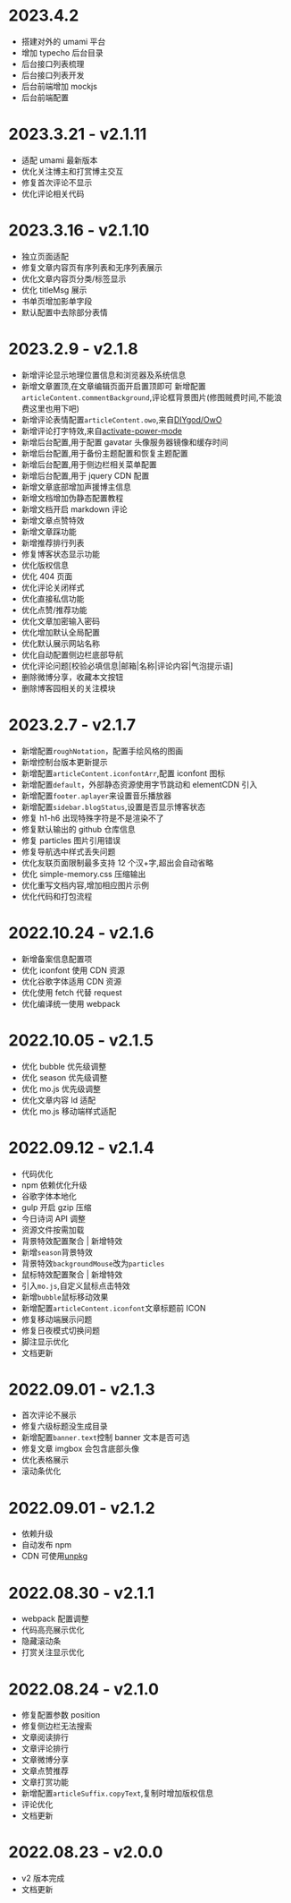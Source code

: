 # 2023.4.2

-   搭建对外的 umami 平台
-   增加 typecho 后台目录
-   后台接口列表梳理
-   后台接口列表开发
-   后台前端增加 mockjs
-   后台前端配置

# 2023.3.21 - v2.1.11

-   适配 umami 最新版本
-   优化关注博主和打赏博主交互
-   修复首次评论不显示
-   优化评论相关代码

# 2023.3.16 - v2.1.10

-   独立页面适配
-   修复文章内容页有序列表和无序列表展示
-   优化文章内容页分类/标签显示
-   优化 titleMsg 展示
-   书单页增加影单字段
-   默认配置中去除部分表情

# 2023.2.9 - v2.1.8

-   新增评论显示地理位置信息和浏览器及系统信息
-   新增文章置顶,在文章编辑页面开启置顶即可
    新增配置`articleContent.commentBackground`,评论框背景图片(修图贼费时间,不能浪费这里也用下吧)
-   新增评论表情配置`articleContent.owo`,来自[DIYgod/OwO](https://github.com/DIYgod/OwO)
-   新增评论打字特效,来自[activate-power-mode](https://github.com/disjukr/activate-power-mode)
-   新增后台配置,用于配置 gavatar 头像服务器镜像和缓存时间
-   新增后台配置,用于备份主题配置和恢复主题配置
-   新增后台配置,用于侧边栏相关菜单配置
-   新增后台配置,用于 jquery CDN 配置
-   新增文章底部增加声援博主信息
-   新增文档增加伪静态配置教程
-   新增文档开启 markdown 评论
-   新增文章点赞特效
-   新增文章踩功能
-   新增推荐排行列表
-   修复博客状态显示功能
-   优化版权信息
-   优化 404 页面
-   优化评论关闭样式
-   优化直接私信功能
-   优化点赞/推荐功能
-   优化文章加密输入密码
-   优化增加默认全局配置
-   优化默认展示网站名称
-   优化自动配置侧边栏底部导航
-   优化评论问题[校验必填信息|邮箱|名称|评论内容|气泡提示语]
-   删除微博分享，收藏本文按钮
-   删除博客园相关的关注模块

# 2023.2.7 - v2.1.7

-   新增配置`roughNotation`，配置手绘风格的图画
-   新增控制台版本更新提示
-   新增配置`articleContent.iconfontArr`,配置 iconfont 图标
-   新增配置`default`，外部静态资源使用字节跳动和 elementCDN 引入
-   新增配置`footer.aplayer`来设置音乐播放器
-   新增配置`sidebar.blogStatus`,设置是否显示博客状态
-   修复 h1-h6 出现特殊字符是不是渲染不了
-   修复默认输出的 github 仓库信息
-   修复 particles 图片引用错误
-   修复导航选中样式丢失问题
-   优化友联页面限制最多支持 12 个汉+字,超出会自动省略
-   优化 simple-memory.css 压缩输出
-   优化重写文档内容,增加相应图片示例
-   优化代码和打包流程

# 2022.10.24 - v2.1.6

-   新增备案信息配置项
-   优化 iconfont 使用 CDN 资源
-   优化谷歌字体适用 CDN 资源
-   优化使用 fetch 代替 request
-   优化编译统一使用 webpack

# 2022.10.05 - v2.1.5

-   优化 bubble 优先级调整
-   优化 season 优先级调整
-   优化 mo.js 优先级调整
-   优化文章内容 Id 适配
-   优化 mo.js 移动端样式适配

# 2022.09.12 - v2.1.4

-   代码优化
-   npm 依赖优化升级
-   谷歌字体本地化
-   gulp 开启 gzip 压缩
-   今日诗词 API 调整
-   资源文件按需加载
-   背景特效配置聚合 | 新增特效
-   新增`season`背景特效
-   背景特效`backgroundMouse`改为`particles`
-   鼠标特效配置聚合 | 新增特效
-   引入`mo.js`,自定义鼠标点击特效
-   新增`bubble`鼠标移动效果
-   新增配置`articleContent.iconfont`文章标题前 ICON
-   修复移动端展示问题
-   修复日夜模式切换问题
-   脚注显示优化
-   文档更新

# 2022.09.01 - v2.1.3

-   首次评论不展示
-   修复六级标题没生成目录
-   新增配置`banner.text`控制 banner 文本是否可选
-   修复文章 imgbox 会包含底部头像
-   优化表格展示
-   滚动条优化

# 2022.09.01 - v2.1.2

-   依赖升级
-   自动发布 npm
-   CDN 可使用[unpkg](https://www.unpkg.com/)

# 2022.08.30 - v2.1.1

-   webpack 配置调整
-   代码高亮展示优化
-   隐藏滚动条
-   打赏关注显示优化

# 2022.08.24 - v2.1.0

-   修复配置参数 position
-   修复侧边栏无法搜索
-   文章阅读排行
-   文章评论排行
-   文章微博分享
-   文章点赞推荐
-   文章打赏功能
-   新增配置`articleSuffix.copyText`,复制时增加版权信息
-   评论优化
-   文档更新

# 2022.08.23 - v2.0.0

-   v2 版本完成
-   文档更新
